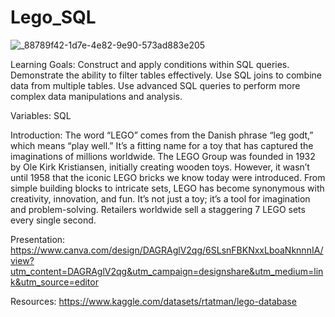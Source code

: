 # Lego_SQL

![_88789f42-1d7e-4e82-9e90-573ad883e205](https://github.com/user-attachments/assets/b1924eb7-19c3-442e-bb9b-94494ce808a1)

Learning Goals: 
Construct and apply conditions within SQL queries.
Demonstrate the ability to filter tables effectively.
Use SQL joins to combine data from multiple tables.
Use advanced SQL queries to perform more complex data manipulations and analysis.


Variables:
SQL

Introduction:
The word “LEGO” comes from the Danish phrase “leg godt,” which means “play well.” It’s a fitting name for a toy that has captured the imaginations of millions worldwide.
The LEGO Group was founded in 1932 by Ole Kirk Kristiansen, initially creating wooden toys. However, it wasn’t until 1958 that the iconic LEGO bricks we know today were introduced.
From simple building blocks to intricate sets, LEGO has become synonymous with creativity, innovation, and fun. It’s not just a toy; it’s a tool for imagination and problem-solving.
Retailers worldwide sell a staggering 7 LEGO sets every single second. 

Presentation:
https://www.canva.com/design/DAGRAglV2qg/6SLsnFBKNxxLboaNknnnIA/view?utm_content=DAGRAglV2qg&utm_campaign=designshare&utm_medium=link&utm_source=editor

Resources:
https://www.kaggle.com/datasets/rtatman/lego-database
